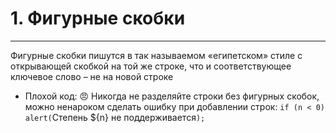 # 1. Фигурные скобки #
*****

Фигурные скобки пишутся в так называемом «египетском» стиле с открывающей скобкой на той же строке, что и соответствующее ключевое слово – не на новой строке

- Плохой код:
😠 Никогда не разделяйте строки без фигурных скобок, можно ненароком сделать ошибку при добавлении строк:
`if (n < 0)
  alert(`Степень ${n} не поддерживается`);`
